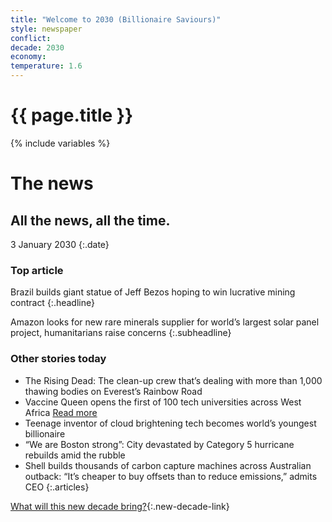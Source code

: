 ```yaml
---
title: "Welcome to 2030 (Billionaire Saviours)"
style: newspaper
conflict: 
decade: 2030
economy: 
temperature: 1.6
---
```


<h1>{{ page.title }}</h1>

{% include variables %}
# The news

## All the news, all the time.

3 January 2030
{:.date}

### Top article

Brazil builds giant statue of Jeff Bezos hoping to win lucrative mining contract
{:.headline}

Amazon looks for new rare minerals supplier for world’s largest solar panel project, humanitarians raise concerns
{:.subheadline}

### Other stories today

- The Rising Dead: The clean-up crew that’s dealing with more than 1,000 thawing bodies on Everest’s Rainbow Road
- Vaccine Queen opens the first of 100 tech universities across West Africa [Read more](story_vaccine-queen.html)
- Teenage inventor of cloud brightening tech becomes world’s youngest billionaire
- “We are Boston strong”: City devastated by Category 5 hurricane rebuilds amid the rubble
- Shell builds thousands of carbon capture machines across Australian outback: “It’s cheaper to buy offsets than to reduce emissions,” admits CEO
{:.articles}

[What will this new decade bring?](chapter_grassroots-inequality-rebellion.html){:.new-decade-link}
